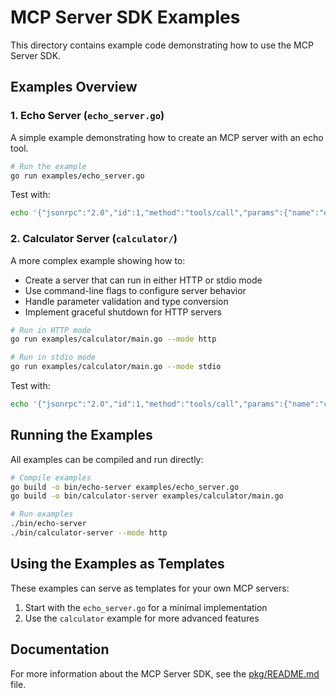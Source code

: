 # MCP Server SDK Examples

This directory contains example code demonstrating how to use the MCP Server SDK.

## Examples Overview

### 1. Echo Server (`echo_server.go`)

A simple example demonstrating how to create an MCP server with an echo tool.

```bash
# Run the example
go run examples/echo_server.go
```

Test with:
```bash
echo '{"jsonrpc":"2.0","id":1,"method":"tools/call","params":{"name":"echo","parameters":{"message":"Hello, World!"}}}' | go run examples/echo_server.go
```

### 2. Calculator Server (`calculator/`)

A more complex example showing how to:
- Create a server that can run in either HTTP or stdio mode
- Use command-line flags to configure server behavior
- Handle parameter validation and type conversion
- Implement graceful shutdown for HTTP servers

```bash
# Run in HTTP mode
go run examples/calculator/main.go --mode http

# Run in stdio mode
go run examples/calculator/main.go --mode stdio
```

Test with:
```bash
echo '{"jsonrpc":"2.0","id":1,"method":"tools/call","params":{"name":"calculator","parameters":{"operation":"add","a":5,"b":3}}}' | go run examples/calculator/main.go --mode stdio
```

## Running the Examples

All examples can be compiled and run directly:

```bash
# Compile examples
go build -o bin/echo-server examples/echo_server.go
go build -o bin/calculator-server examples/calculator/main.go

# Run examples
./bin/echo-server
./bin/calculator-server --mode http
```

## Using the Examples as Templates

These examples can serve as templates for your own MCP servers:

1. Start with the `echo_server.go` for a minimal implementation
2. Use the `calculator` example for more advanced features

## Documentation

For more information about the MCP Server SDK, see the [pkg/README.md](../pkg/README.md) file. 